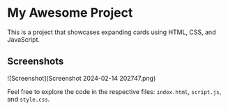 # My Awesome Project

This is a project that showcases expanding cards using HTML, CSS, and JavaScript.

## Screenshots
![Screenshot](Screenshot 2024-02-14 202747.png)

Feel free to explore the code in the respective files: `index.html`, `script.js`, and `style.css`.